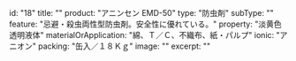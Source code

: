 id: "18"
title: ""
product: "アニンセン EMD-50"
type: "防虫剤"
subType: ""
feature: "忌避・殺虫両性型防虫剤。安全性に優れている。"
property: "淡黄色透明液体"
materialOrApplication: "綿、Ｔ／Ｃ、不織布、紙・パルプ"
ionic: "アニオン"
packing: "缶入／１８Ｋｇ"
image: ""
excerpt: ""